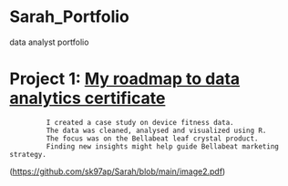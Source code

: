 # Sarah_Portfolio
data analyst portfolio

# Project 1: [My roadmap to data analytics certificate](https://github.com/sk97ap/Sarah/blob/main/dailyactivity.utf8.pdf)
             I created a case study on device fitness data.
             The data was cleaned, analysed and visualized using R. 
             The focus was on the Bellabeat leaf crystal product. 
             Finding new insights might help guide Bellabeat marketing strategy. 
 
(https://github.com/sk97ap/Sarah/blob/main/image2.pdf)


